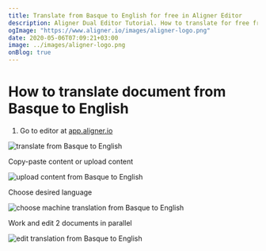 ```yaml
---
title: Translate from Basque to English for free in Aligner Editor
description: Aligner Dual Editor Tutorial. How to translate for free from Basque to English. Aligner is multilingual document management platform. 
ogImage: "https://www.aligner.io/images/aligner-logo.png"
date: 2020-05-06T07:09:21+03:00
image: ../images/aligner-logo.png
onBlog: true
---
```


# How to translate document from Basque to English

1. Go to editor at [app.aligner.io](https://app.aligner.io "Aligner App web page")

![translate from Basque to English](../aligner-blank-editor.png "translate from Basque to English")

Copy-paste content or upload content

![upload content from Basque to English](../aligner-uploaded-document.png "upload content from Basque to English")

Choose desired language

![choose machine translation from Basque to English](../aligner-language-dropdown.png "choose machine translation from Basque to English")

Work and edit 2 documents in parallel

![edit translation from Basque to English](../aligner-double-sitded-editor.png "edit translation from Basque to English")

